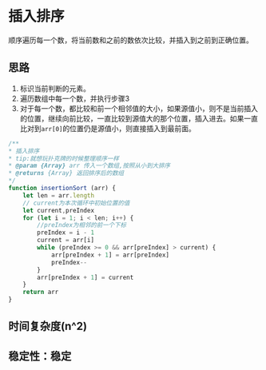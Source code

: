 # 插入排序
顺序遍历每一个数，将当前数和之前的数依次比较，并插入到之前到正确位置。
## 思路
1. 标识当前判断的元素。
2. 遍历数组中每一个数，并执行步骤3
3. 对于每一个数，都比较和前一个相邻值的大小，如果源值小，则不是当前插入的位置，继续向前比较，一直比较到源值大的那个位置，插入进去。如果一直比对到`arr[0]`的位置仍是源值小，则直接插入到最前面。
```javascript
/**
* 插入排序
* tip:就想玩扑克牌的时候整理顺序一样
* @param {Array} arr 传入一个数组,按照从小到大排序
* @returns {Array} 返回排序后的数组
*/
function insertionSort (arr) {
    let len = arr.length
    // current为本次循环中初始位置的值
    let current,preIndex
    for (let i = 1; i < len; i++) {
        //preIndex为相邻的前一个下标
        preIndex = i - 1
        current = arr[i]
        while (preIndex >= 0 && arr[preIndex] > current) {
            arr[preIndex + 1] = arr[preIndex]
            preIndex--
        }
        arr[preIndex + 1] = current
    }
    return arr
}
```
## 时间复杂度(n^2)
## 稳定性：稳定